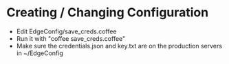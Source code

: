 # Creating / Changing Configuration

* Edit EdgeConfig/save_creds.coffee
* Run it with "coffee save_creds.coffee"
* Make sure the credentials.json and key.txt are on the production servers in ~/EdgeConfig